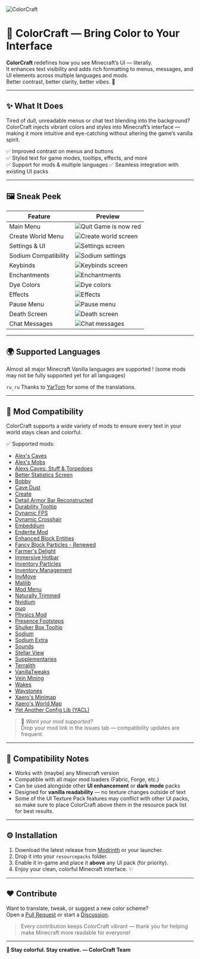 ![ColorCraft](https://github.com/JustArthur/colorcraft-texturepack/blob/main/images/banner.webp?raw=true)

# 🎨 ColorCraft — Bring Color to Your Interface

**ColorCraft** redefines how you see Minecraft’s UI — literally.  
It enhances text visibility and adds rich formatting to menus, messages, and UI elements across multiple languages and mods.  
Better contrast, better clarity, better *vibes*. 🌈

---

## ✨ What It Does

Tired of dull, unreadable menus or chat text blending into the background?  
ColorCraft injects vibrant colors and styles into Minecraft’s interface — making it more intuitive and eye-catching without altering the game’s vanilla spirit.

✅ Improved contrast on menus and buttons  
✅ Styled text for game modes, tooltips, effects, and more  
✅ Support for mods & multiple languages 
✅ Seamless integration with existing UI packs

---

## 🖼️ Sneak Peek

| Feature | Preview |
|----------|----------|
| Main Menu | ![Quit Game is now red](https://github.com/JustArthur/colorcraft-texturepack/blob/main/images/main_menu.png?raw=true) |
| Create World Menu | ![Create world screen](https://github.com/JustArthur/colorcraft-texturepack/blob/main/images/new_world.png?raw=true) |
| Settings & UI | ![Settings screen](https://github.com/JustArthur/colorcraft-texturepack/blob/main/images/options.png?raw=true) |
| Sodium Compatibility | ![Sodium settings](https://github.com/JustArthur/colorcraft-texturepack/blob/main/images/sodium.png?raw=true) |
| Keybinds | ![Keybinds screen](https://github.com/JustArthur/colorcraft-texturepack/blob/main/images/keybinds.png?raw=true) |
| Enchantments | ![Enchantments](https://github.com/JustArthur/colorcraft-texturepack/blob/main/images/enchanted_book.png?raw=true) |
| Dye Colors | ![Dye colors](https://github.com/JustArthur/colorcraft-texturepack/blob/main/images/dye.png?raw=true) |
| Effects | ![Effects](https://github.com/JustArthur/colorcraft-texturepack/blob/main/images/potion_effect.png?raw=true) |
| Pause Menu | ![Pause menu](https://github.com/JustArthur/colorcraft-texturepack/blob/main/images/pause_menu.png?raw=true) |
| Death Screen | ![Death screen](https://github.com/JustArthur/colorcraft-texturepack/blob/main/images/dead_screen.png?raw=true) |
| Chat Messages | ![Chat messages](https://github.com/JustArthur/colorcraft-texturepack/blob/main/images/gamemode_chat.png?raw=true) |

---

## 🌍 Supported Languages

Almost all major Minecraft Vanilla languages are supported ! (some mods may not be fully supported yet for all languages)

`ru_ru` Thanks to [YarTom](https://modrinth.com/user/YarTom) for some of the translations.

---

## 🧩 Mod Compatibility

ColorCraft supports a wide variety of mods to ensure every text in your world stays clean and colorful.

✅ Supported mods:
- [Alex's Caves](https://modrinth.com/mod/alexs-caves)
- [Alex's Mobs](https://modrinth.com/mod/alexs-mobs)
- [Alexs Caves: Stuff & Torpedoes](https://modrinth.com/mod/alexscaves-torpedoes)
- [Better Statistics Screen](https://www.curseforge.com/minecraft/mc-mods/betterstats)
- [Bobby](https://modrinth.com/mod/bobby)
- [Cave Dust](https://modrinth.com/mod/cave-dust)
- [Create](https://modrinth.com/mod/create)
- [Detail Armor Bar Reconstructed](https://modrinth.com/mod/detail-armor-bar-reconstructed)
- [Durability Tooltip](https://modrinth.com/mod/durability-tooltip)
- [Dynamic FPS](https://modrinth.com/mod/dynamic-fps)
- [Dynamic Crosshair](https://modrinth.com/mod/dynamiccrosshair)
- [Embeddium](https://modrinth.com/mod/embeddium)
- [Enderite Mod](https://modrinth.com/mod/enderite-mod)
- [Enhanced Block Entities](https://modrinth.com/mod/ebe)
- [Fancy Block Particles - Renewed](https://modrinth.com/mod/fbp-renewed)
- [Farmer's Delight](https://modrinth.com/mod/farmers-delight)
- [Immersive Hotbar](https://modrinth.com/mod/immersive-hotbar)
- [Inventory Particles](https://modrinth.com/mod/inventory-particles)
- [Inventory Management](https://modrinth.com/mod/inventory-management)
- [InvMove](https://modrinth.com/mod/invmove)
- [Malilib](https://modrinth.com/mod/malilib)
- [Mod Menu](https://modrinth.com/mod/modmenu)
- [Naturally Trimmed](https://modrinth.com/mod/naturally-trimmed)
- [Nvidium](https://modrinth.com/mod/nvidium)
- [oωo](https://modrinth.com/mod/owo-lib)
- [Physics Mod](https://modrinth.com/mod/physicsmod)
- [Presence Footsteps](https://modrinth.com/mod/presence-footsteps)
- [Shulker Box Tooltip](https://modrinth.com/mod/shulkerboxtooltip)
- [Sodium](https://modrinth.com/mod/sodium)
- [Sodium Extra](https://modrinth.com/mod/sodium-extra)
- [Sounds](https://modrinth.com/mod/sound)
- [Stellar View](https://modrinth.com/mod/stellarview)
- [Supplementaries](https://modrinth.com/mod/supplementaries)
- [Terralith](https://modrinth.com/datapack/terralith)
- [VanillaTweaks](https://modrinth.com/mod/vanillatweaks)
- [Vein Mining](https://modrinth.com/mod/vein-mining)
- [Wakes](https://modrinth.com/mod/wakes)
- [Waystones](https://modrinth.com/mod/waystones)
- [Xaero's Minimap](https://modrinth.com/mod/xaeros-minimap)
- [Xaero's World Map](https://modrinth.com/mod/xaeros-world-map)
- [Yet Another Config Lib (YACL)](https://modrinth.com/mod/yacl)

> 🧱 *Want your mod supported?*  
Drop your mod link in the issues tab — compatibility updates are frequent.

---

## 🧠 Compatibility Notes

- Works with (maybe) any Minecraft version
- Compatible with all major mod loaders (Fabric, Forge, etc.)
- Can be used alongside other **UI enhancement** or **dark mode** packs
- Designed for **vanilla readability** — no texture changes outside of text
- Some of the UI Texture Pack features may conflict with other UI packs, so make sure to place ColorCraft above them in the resource pack list for best results.

---

## ⚙️ Installation

1. Download the latest release from [Modrinth](https://modrinth.com/resourcepack/colorcraft) or your launcher.  
2. Drop it into your `resourcepacks` folder.  
3. Enable it in-game and place it **above** any UI pack (for priority).  
4. Enjoy your clean, colorful Minecraft interface. ✨

---

## ❤️ Contribute

Want to translate, tweak, or suggest a new color scheme?  
Open a [Pull Request](https://github.com/JustArthur/ColorCraft/pulls) or start a [Discussion](https://github.com/JustArthur/ColorCraft/discussions).

> Every contribution keeps ColorCraft vibrant — thank you for helping make Minecraft more readable for everyone!

---

**🧡 Stay colorful. Stay creative. — ColorCraft Team**
